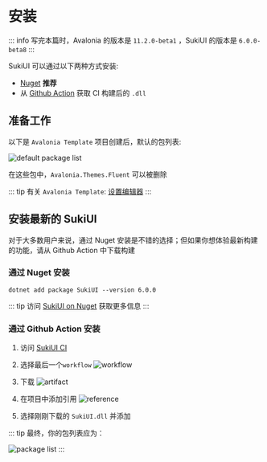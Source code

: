 # 安装

::: info 
写完本篇时，Avalonia 的版本是 `11.2.0-beta1` ，SukiUI 的版本是 `6.0.0-beta8`
:::

SukiUI 可以通过以下两种方式安装:
- [Nuget](https://www.nuget.org/packages/SukiUI) **推荐**
- 从 [Github Action](https://github.com/kikipoulet/SukiUI/actions/workflows/build.yml) 获取 CI 构建后的 `.dll`

## 准备工作

以下是 `Avalonia Template` 项目创建后，默认的包列表:

![](/getting-started/introduction-default-package-list.webp "default package list")

在这些包中，`Avalonia.Themes.Fluent` 可以被删除

::: tip
有关 `Avalonia Template`: [设置编辑器](https://docs.avaloniaui.net/zh-Hans/docs/get-started/set-up-an-editor)
:::

## 安装最新的 SukiUI

对于大多数用户来说，通过 Nuget 安装是不错的选择；但如果你想体验最新构建的功能，请从 Github Action 中下载构建

### 通过 Nuget 安装

```
dotnet add package SukiUI --version 6.0.0
```

::: tip
访问 [SukiUI on Nuget](https://www.nuget.org/packages/SukiUI) 获取更多信息
:::

### 通过 Github Action 安装

1. 访问 [SukiUI CI](https://github.com/kikipoulet/SukiUI/actions/workflows/build.yml)
2. 选择最后一个`workflow`
![](/getting-started/introduction-workflow.webp "workflow")

3. 下载
![](/getting-started/introduction-artifact.webp "artifact")

4. 在项目中添加引用
![](/getting-started/introduction-reference.webp "reference")

5. 选择刚刚下载的 `SukiUI.dll` 并添加

::: tip
最终，你的包列表应为：

![](/getting-started/introduction-final-package-list.webp "package list")
:::